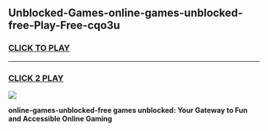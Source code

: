 
## Unblocked-Games-online-games-unblocked-free-Play-Free-cqo3u
<h3>
<a href="https://premium76.site?title=online-games-unblocked-free&ref=23A">CLICK TO PLAY</a></h3>
<hr>

<h3>
<a href="https://premium76.site?title=online-games-unblocked-free&ref=23A">CLICK 2 PLAY</a>
  
</h3>

<a href="https://premium76.site?title=online-games-unblocked-free&ref=23A"><img src="https://clearcache.store/games.png"></a>


**online-games-unblocked-free games unblocked: Your Gateway to Fun and Accessible Online Gaming**
